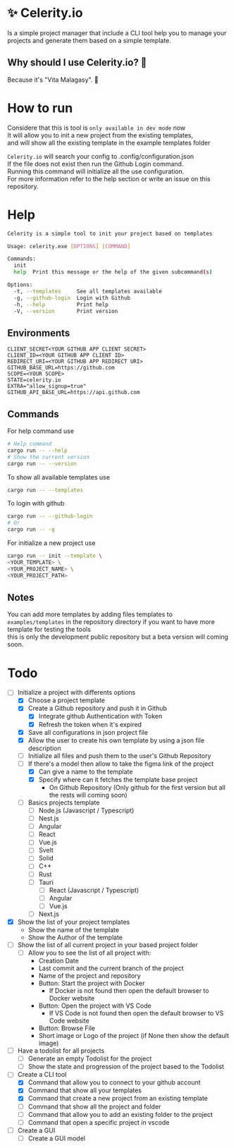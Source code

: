 # ✨ Celerity.io
Is a simple project manager that include a CLI tool help you to manage your projects and generate them based on a simple template.  
## Why should I use Celerity.io? 🤔
Because it's "Vita Malagasy". 🫡
# How to run
Considere that this is tool is `only available in dev mode` now  
It will allow you to init a new project from the existing templates,  
and will show all the existing template in the example templates folder  

`Celerity.io` will search your config to .config/configuration.json  
If the file does not exist then run the Github Login command.  
Running this command will initialize all the use configuration.  
For more information refer to the help section or write an issue on this repository.
# Help

```bash
Celerity is a simple tool to init your project based on templates

Usage: celerity.exe [OPTIONS] [COMMAND]

Commands:
  init
  help  Print this message or the help of the given subcommand(s)

Options:
  -t, --templates     See all templates available
  -g, --github-login  Login with Github
  -h, --help          Print help
  -V, --version       Print version
```
## Environments
```dosini
CLIENT_SECRET<YOUR GITHUB APP CLIENT SECRET>
CLIENT_ID=<YOUR GITHUB APP CLIENT ID>
REDIRECT_URI=<YOUR GITHUB APP REDIRECT URI>
GITHUB_BASE_URL=https://github.com
SCOPE=<YOUR SCOPE>
STATE=celerity.io
EXTRA="allow_signup=true"
GITHUB_API_BASE_URL=https://api.github.com
```
## Commands 
For help command use
```bash
# Help command
cargo run -- --help
# Show the current version
cargo run -- --version
```
To show all available templates use
```bash
cargo run -- --templates
```
To login with github
```bash
cargo run -- --github-login
# Or
cargo run -- -g

```
For initialize a new project use
```bash
cargo run -- init --template \
<YOUR_TEMPLATE> \
<YOUR_PROJECT_NAME> \
<YOUR_PROJECT_PATH>
```
## Notes
You can add more templates by adding files templates to
`examples/templates` in the repository directory if you want to have more template for testing the tools  
this is only the development public repository but a beta version will coming soon.  

# Todo
- [ ] Initialize a project with differents options
    - [x] Choose a project template
    - [x] Create a Github repository and push it in Github
        - [x] Integrate github Authentication with Token
        - [x] Refresh the token when it's expired
    - [x] Save all configurations in json project file
    - [x] Allow the user to create his own template by using a json file description
    - [ ] Initialize all files and push them to the user's Github Repository
    - [ ] If there's a model then allow to take the figma link of the project
        - [x] Can give a name to the template
        - [x] Specify where can it fetches the template base project
            - On Github Repository (Only github for the first version but all the rests will coming soon)
    - [ ] Basics projects template
        - [ ] Node.js (Javascript / Typescript)
        - [ ] Nest.js
        - [ ] Angular
        - [ ] React
        - [ ] Vue.js
        - [ ] Svelt
        - [ ] Solid
        - [ ] C++
        - [ ] Rust
        - [ ] Tauri
            - [ ] React (Javascript / Typescript)
            - [ ] Angular
            - [ ] Vue.js
        - [ ] Next.js
- [x] Show the list of your project templates
    - Show the name of the template
    - Show the Author of the template
- [ ] Show the list of all current project in your based project folder
    - [ ] Allow you to see the list of all project with:
        - Creation Date
        - Last commit and the current branch of the project
        - Name of the project and repository
        - Button: Start the project with Docker
            - If Docker is not found then open the default browser to Docker website
        - Button: Open the project with VS Code
            - If VS Code is not found then open the default browser to VS Code website
        - Button: Browse File
        - Short image or Logo of the project (if None then show the default image)
- [ ] Have a todolist for all projects
    - [ ] Generate an empty Todolist for the project
    - [ ] Show the state and progression of the project based to the Todolist
- [ ] Create a CLI tool
    - [x] Command that allow you to connect to your github account
    - [x] Command that show all your templates
    - [x] Command that create a new project from an existing template
    - [ ] Command that show all the project and folder
    - [ ] Command that allow you to add an existing folder to the project
    - [ ] Command that open a specific project in vscode
- [ ] Create a GUI
    - [ ] Create a GUI model
